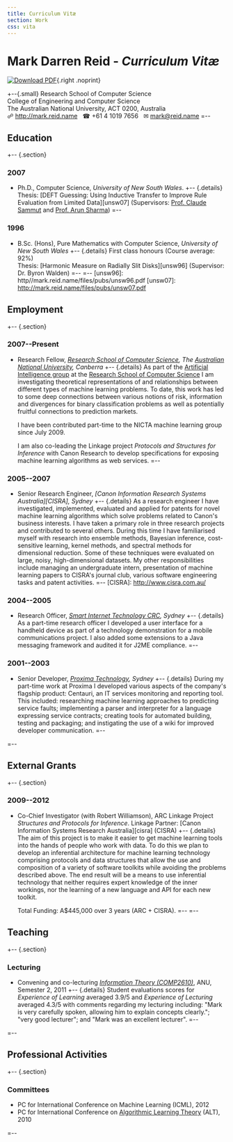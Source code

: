 ```yaml
---
title: Curriculum Vitæ
section: Work
css: vita
---
```


# Mark Darren Reid - _Curriculum Vitæ_
[![Download PDF](/files/css/icon_pdf.gif)](/files/vita.pdf){.right .noprint}

+--{.small}
Research School of Computer Science    
College of Engineering and Computer Science    
The Australian National University, ACT 0200, Australia    
☍ <http://mark.reid.name> &nbsp; ☎ +61 4 1019 7656 &nbsp; ✉ <mark@reid.name>
=--


## Education
+-- {.section}
### 2007
* Ph.D., Computer Science, _University of New South Wales_.
  +-- {.details}
  Thesis: [DEFT Guessing: Using Inductive Transfer to Improve Rule Evaluation from Limited Data][unsw07] (Supervisors: [Prof. Claude Sammut](http://www.cse.unsw.edu.au/~claude/) and [Prof. Arun Sharma](http://staff.qut.edu.au/staff/sharmaak/))
  =--

### 1996
* B.Sc. (Hons), Pure Mathematics with Computer Science, _University of New South Wales_
  +-- {.details}
  First class honours (Course average: 92%)    
  Thesis: [Harmonic Measure on Radially Slit Disks][unsw96] (Supervisor: Dr. Byron Walden)
  =--
=--
[unsw96]: http//mark.reid.name/files/pubs/unsw96.pdf
[unsw07]: http://mark.reid.name/files/pubs/unsw07.pdf


## Employment
+--	{.section}
### 2007--Present
* Research Fellow, _[Research School of Computer Science][], The [Australian National University][], Canberra_
  +-- {.details}
  As part of the [Artificial Intelligence group][] at the [Research School of Computer Science][] I am investigating theoretical representations of and relationships between different types of machine learning problems. 
To date, this work has led to some deep connections between various notions of risk, information and divergences for binary classification problems as well as potentially fruitful connections to prediction markets.

  I have been contributed part-time to the NICTA machine learning group since July 2009.

  I am also co-leading the Linkage project _Protocols and Structures for Inference_ with Canon Research  to develop specifications for exposing machine learning algorithms as web services.
  =--

[Research School of Computer Science]: http://cs.anu.edu.au/
[Artificial Intelligence group]: http://ai.cecs.anu.edu.au/
[Australian National University]: http://anu.edu.au/

### 2005--2007
* Senior Research Engineer, _[Canon Information Research Systems Australia][CISRA], Sydney_
  +-- {.details}
As a research engineer I have investigated, implemented, evaluated and applied for patents for novel machine learning algorithms which solve problems related to Canon's business interests. I have taken a primary role in three research projects and contributed to several others.
During this time I have familiarised myself with research into ensemble methods, Bayesian inference, cost-sensitive learning, kernel methods, and spectral methods for dimensional reduction. Some of these techniques were evaluated on large, noisy, high-dimensional datasets.
My other responsibilities include managing an undergraduate intern, presentation of machine learning papers to CISRA's journal club, various software engineering tasks and patent activities.
  =--
[CISRA]: http://www.cisra.com.au/

### 2004--2005
* Research Officer, _[Smart Internet Technology CRC][], Sydney_
  +-- {.details}
As a part-time research officer I developed a user interface for a handheld device as part of a technology demonstration for a mobile communications project. I also added some extensions to a Java messaging framework and audited it for J2ME compliance.
  =--

[Smart Internet Technology CRC]: http://www.smartservicescrc.com.au/AboutUs.html

### 2001--2003
* Senior Developer, _[Proxima Technology][], Sydney_
  +-- {.details}
During my part-time work at Proxima I developed various aspects of the company's flagship product: Centauri, an IT services monitoring and reporting tool. This included: researching machine learning approaches to predicting service faults; implementing a parser and interpreter for a language expressing service contracts; creating tools for automated building, testing and packaging; and instigating the use of a wiki for improved developer communication.
  =--

[Proxima Technology]: http://www.computerworld.com.au/article/177083/compuware_acquires_local_r_d_centre/

=--

## External Grants
+-- {.section}

### 2009--2012
* Co-Chief Investigator (with Robert Williamson), ARC Linkage Project _Structures and Protocols for Inference_. Linkage Partner: [Canon Information Systems Research Australia][cisra] (CISRA)
  +-- {.details}
  The aim of this project is to make it easier to get machine learning tools into the hands of people who work with data. To do this we plan to develop an inferential architecture for machine learning technology comprising protocols and data structures that allow the use and composition of a variety of software toolkits while avoiding the problems described above. The end result will be a means to use inferential technology that neither requires expert knowledge of the inner workings, nor the learning of a new language and API for each new toolkit.

  Total Funding: A$445,000 over 3 years (ARC + CISRA).
  =--
=--


## Teaching
+-- {.section}

### Lecturing
* Convening and co-lecturing _[Information Theory (COMP2610)](http://cs.anu.edu.au/courses/COMP2610/)_, ANU, Semester 2, 2011
 +-- {.details}
 Student evaluations scores for _Experience of Learning_ averaged 3.9/5 and _Experience of Lecturing_ averaged 4.3/5 with comments regarding my lecturing including: "Mark is very carefully spoken, allowing him to explain concepts clearly."; "very good lecturer"; and "Mark was an excellent lecturer".
 =--

=--

## Professional Activities
+-- {.section}
### Committees
* PC for International Conference on Machine Learning (ICML), 2012
* PC for International Conference on [Algorithmic Learning Theory](http://www-alg.ist.hokudai.ac.jp/~thomas/ALT10/pc.html) (ALT), 2010

=--

<script type="text/javascript" src="/files/js/jquery.js"> </script>
<script type="text/javascript">
	$(document).ready(function(){
		$(".section").addClass('toggleable');
		$(".details").addClass('toggleable');
		$(".details").prev().addClass('hide');

		$(".toggleable").prev().addClass('toggle');
		$(".section").prev(".toggle").prepend("<span class='showhide left'>&nbsp;</span>");
		$(".section .toggle").append("<span class='showhide'>&nbsp;</span>");
		$(".showhide").click(function() { $(this).parent().toggleClass('hide'); });


		$(".section").prev(".toggle").append("<span class='all'>&nbsp;</span>");
		$("#page h1").append("<span class='all'>&nbsp;</span>");
		$("h2 .all").toggle(function() { 
			$(this).addClass('show'); 
			$(this).parent().next(".section").find(".toggle").removeClass("hide"); 
		}, function() {
			$(this).removeClass('show'); 
			$(this).parent().next(".section").find(".toggle").addClass("hide"); 			
		});

		$("h1 .all").toggle(function() {
			$(this).addClass('show'); 
			$(".toggle").removeClass("hide"); 
		}, function() {
			$(this).removeClass('show'); 
			$(".toggle").addClass("hide");
		});
	});
</script>


